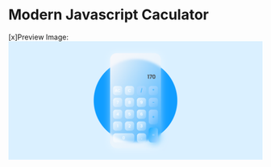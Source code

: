 # Modern Javascript Caculator

[x]Preview Image:
![Modern Javascript Calculator](https://github.com/AboutErfan/modernCalculator/blob/master/preview.png?raw=true)


